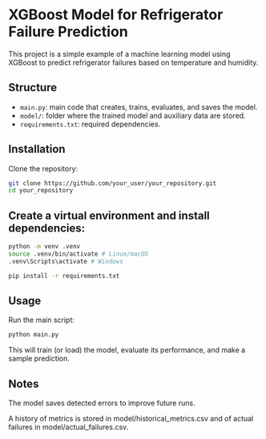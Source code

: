 # XGBoost Model for Refrigerator Failure Prediction

This project is a simple example of a machine learning model using XGBoost to predict refrigerator failures based on temperature and humidity.

## Structure

- `main.py`: main code that creates, trains, evaluates, and saves the model.
- `model/`: folder where the trained model and auxiliary data are stored.
- `requirements.txt`: required dependencies.

## Installation

Clone the repository:

```bash
git clone https://github.com/your_user/your_repository.git
cd your_repository
```

## Create a virtual environment and install dependencies:

```bash
python -m venv .venv
source .venv/bin/activate # Linux/macOS
.venv\Scripts\activate # Windows

pip install -r requirements.txt
```

## Usage

Run the main script:

```bash
python main.py
```

This will train (or load) the model, evaluate its performance, and make a sample prediction.

## Notes

The model saves detected errors to improve future runs.

A history of metrics is stored in model/historical_metrics.csv and of actual failures in model/actual_failures.csv.